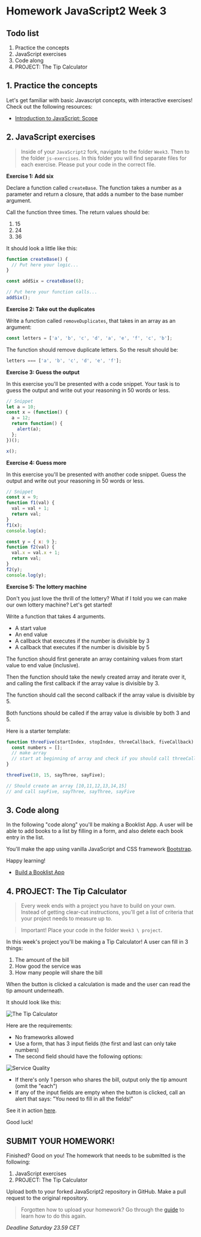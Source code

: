 # Homework JavaScript2 Week 3

## **Todo list**

1. Practice the concepts
2. JavaScript exercises
3. Code along
4. PROJECT: The Tip Calculator

## **1. Practice the concepts**

Let's get familiar with basic Javascript concepts, with interactive exercises! Check out the following resources:

- [Introduction to JavaScript: Scope](https://www.codecademy.com/courses/introduction-to-javascript/lessons/scope/exercises/scope)

## **2. JavaScript exercises**

> Inside of your `JavaScript2` fork, navigate to the folder `Week3`. Then to the folder `js-exercises`. In this folder you will find separate files for each exercise. Please put your code in the correct file.

**Exercise 1: Add six**

Declare a function called `createBase`. The function takes a number as a parameter and return a closure, that adds a number to the base number argument.

Call the function three times. The return values should be:

1. 15
2. 24
3. 36

It should look a little like this:

```js
function createBase() {
  // Put here your logic...
}

const addSix = createBase(6);

// Put here your function calls...
addSix();
```

**Exercise 2: Take out the duplicates**

Write a function called `removeDuplicates`, that takes in an array as an argument:

```js
const letters = ['a', 'b', 'c', 'd', 'a', 'e', 'f', 'c', 'b'];
```

The function should remove duplicate letters. So the result should be:

```js
letters === ['a', 'b', 'c', 'd', 'e', 'f'];
```

**Exercise 3: Guess the output**

In this exercise you'll be presented with a code snippet. Your task is to guess the output and write out your reasoning in 50 words or less.

```js
// Snippet
let a = 10;
const x = (function() {
  a = 12;
  return function() {
    alert(a);
  };
})();

x();
```

**Exercise 4: Guess more**

In this exercise you'll be presented with another code snippet. Guess the output and write out your reasoning in 50 words or less.

```js
// Snippet
const x = 9;
function f1(val) {
  val = val + 1;
  return val;
}
f1(x);
console.log(x);

const y = { x: 9 };
function f2(val) {
  val.x = val.x + 1;
  return val;
}
f2(y);
console.log(y);
```

**Exercise 5: The lottery machine**

Don't you just love the thrill of the lottery? What if I told you we can make our own lottery machine? Let's get started!

Write a function that takes 4 arguments.

- A start value
- An end value
- A callback that executes if the number is divisible by 3
- A callback that executes if the number is divisible by 5

The function should first generate an array containing values from start value to end value (inclusive).

Then the function should take the newly created array and iterate over it, and calling the first callback if the array value is divisible by 3.

The function should call the second callback if the array value is divisible by 5.

Both functions should be called if the array value is divisible by both 3 and 5.

Here is a starter template:

```js
function threeFive(startIndex, stopIndex, threeCallback, fiveCallback) {
  const numbers = [];
  // make array
  // start at beginning of array and check if you should call threeCallback or fiveCallback or go on to next
}

threeFive(10, 15, sayThree, sayFive);

// Should create an array [10,11,12,13,14,15]
// and call sayFive, sayThree, sayThree, sayFive
```

## **3. Code along**

In the following "code along" you'll be making a Booklist App. A user will be able to add books to a list by filling in a form, and also delete each book entry in the list.

You'll make the app using vanilla JavaScript and CSS framework [Bootstrap](https://www.getbootstrap.com).

Happy learning!

- [Build a Booklist App](https://www.youtube.com/watch?v=JaMCxVWtW58)

## **4. PROJECT: The Tip Calculator**

> Every week ends with a project you have to build on your own. Instead of getting clear-cut instructions, you'll get a list of criteria that your project needs to measure up to.

> Important! Place your code in the folder `Week3 \ project`.

In this week's project you'll be making a Tip Calculator! A user can fill in 3 things:

1. The amount of the bill
2. How good the service was
3. How many people will share the bill

When the button is clicked a calculation is made and the user can read the tip amount underneath.

It should look like this:

![The Tip Calculator](../assets/tipcalculator.png)

Here are the requirements:

- No frameworks allowed
- Use a form, that has 3 input fields (the first and last can only take numbers)
- The second field should have the following options:

![Service Quality](../assets/servicequality.png)

- If there's only 1 person who shares the bill, output only the tip amount (omit the "each")
- If any of the input fields are empty when the button is clicked, call an alert that says: "You need to fill in all the fields!"

See it in action [here](https://tipcalculator-sandbox.mxapps.io/).

Good luck!

## **SUBMIT YOUR HOMEWORK!**

Finished? Good on you! The homework that needs to be submitted is the following:

1. JavaScript exercises
2. PROJECT: The Tip Calculator

Upload both to your forked JavaScript2 repository in GitHub. Make a pull request to the original repository.

> Forgotten how to upload your homework? Go through the [guide](../hand-in-homework-guide.md) to learn how to do this again.

_Deadline Saturday 23.59 CET_

